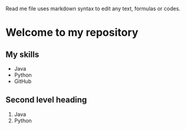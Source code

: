 Read me file uses markdown syntax to edit any text, formulas or codes. 

# Welcome to my repository

## My skills
- Java
- Python
- GitHub

## Second level heading
1. Java
2. Python

